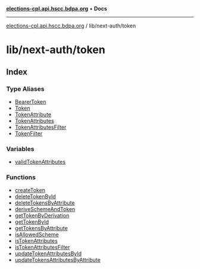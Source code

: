 [**elections-cpl.api.hscc.bdpa.org**](../../../README.md) • **Docs**

***

[elections-cpl.api.hscc.bdpa.org](../../../README.md) / lib/next-auth/token

# lib/next-auth/token

## Index

### Type Aliases

- [BearerToken](type-aliases/BearerToken.md)
- [Token](type-aliases/Token.md)
- [TokenAttribute](type-aliases/TokenAttribute.md)
- [TokenAttributes](type-aliases/TokenAttributes.md)
- [TokenAttributesFilter](type-aliases/TokenAttributesFilter.md)
- [TokenFilter](type-aliases/TokenFilter.md)

### Variables

- [validTokenAttributes](variables/validTokenAttributes.md)

### Functions

- [createToken](functions/createToken.md)
- [deleteTokenById](functions/deleteTokenById.md)
- [deleteTokensByAttribute](functions/deleteTokensByAttribute.md)
- [deriveSchemeAndToken](functions/deriveSchemeAndToken.md)
- [getTokenByDerivation](functions/getTokenByDerivation.md)
- [getTokenById](functions/getTokenById.md)
- [getTokensByAttribute](functions/getTokensByAttribute.md)
- [isAllowedScheme](functions/isAllowedScheme.md)
- [isTokenAttributes](functions/isTokenAttributes.md)
- [isTokenAttributesFilter](functions/isTokenAttributesFilter.md)
- [updateTokenAttributesById](functions/updateTokenAttributesById.md)
- [updateTokensAttributesByAttribute](functions/updateTokensAttributesByAttribute.md)
